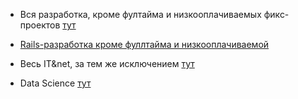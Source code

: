 * Вся разработка, кроме фултайма и низкооплачиваемых фикс-проектов [тут](https://www.upwork.com/jobs/?cn1=Web%2C+Mobile+%26+Software+Dev&q=#filter/?spellcheck=1&highlight=1&sortBy=relevance+desc&cn1%5B%5D=Web%2C+Mobile+%26+Software+Dev&exp%5B%5D=2&exp%5B%5D=3&wl%5B%5D=10&wl%5B%5D=none&amount%5B%5D=50&amount%5B%5D=Max)

* [Rails-разработка кроме фуллтайма и низкооплачиваемой](https://www.upwork.com/jobs/?cn1=Web%2C+Mobile+%26+Software+Dev&q=#filter/?q=ruby&spellcheck=1&highlight=1&sortBy=relevance+desc&cn1%5B%5D=Web%2C+Mobile+%26+Software+Dev&exp%5B%5D=2&exp%5B%5D=3&wl%5B%5D=10&wl%5B%5D=none&amount%5B%5D=50&amount%5B%5D=Max)

* Весь IT&net, за тем же исключением [тут](https://www.upwork.com/jobs/?cn1=IT+%26+Networking&q=#filter/?spellcheck=1&highlight=1&sortBy=relevance+desc&cn1%5B%5D=IT+%26+Networking&exp%5B%5D=2&exp%5B%5D=3&wl%5B%5D=10&wl%5B%5D=none&amount%5B%5D=50&amount%5B%5D=Max)

* Data Science [тут](https://www.upwork.com/jobs/?cn1=Data+Science+%26+Analytics&q=#filter/?spellcheck=1&highlight=1&sortBy=relevance+desc&cn1%5B%5D=Data+Science+%26+Analytics&exp%5B%5D=2&exp%5B%5D=3&wl%5B%5D=10&wl%5B%5D=none&amount%5B%5D=50&amount%5B%5D=Max)

